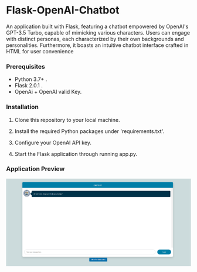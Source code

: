 # Flask-OpenAI-Chatbot
An application built with Flask, featuring a chatbot empowered by OpenAI's GPT-3.5 Turbo, capable of mimicking various characters. Users can engage with distinct personas, each characterized by their own backgrounds and personalities. Furthermore, it boasts an intuitive chatbot interface crafted in HTML for user convenience



### Prerequisites

- Python 3.7+ .
- Flask 2.0.1 .
- OpenAi + OpenAI valid Key.

### Installation

1. Clone this repository to your local machine.

2. Install the required Python packages under 'requirements.txt'.
 
3. Configure your OpenAI API key.
4. Start the Flask application through running app.py.

### Application Preview
![chatbot.png](chatbot.png)

